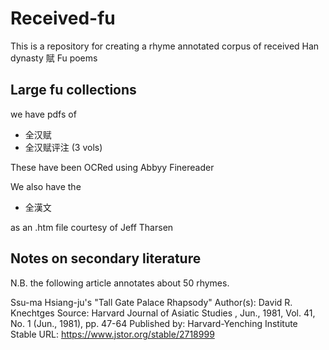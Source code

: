 # Received-fu
This is a repository for creating a rhyme annotated corpus of received Han dynasty 賦 Fu poems

## Large fu collections

we have pdfs of
- 全汉赋
- 全汉赋评注 (3 vols)

These have been OCRed using Abbyy Finereader

We also have the 

- 全漢文 

as an .htm file courtesy of Jeff Tharsen

## Notes on secondary literature

N.B. the following article annotates about 50 rhymes. 

Ssu-ma Hsiang-ju's "Tall Gate Palace Rhapsody"
Author(s): David R. Knechtges
Source: Harvard Journal of Asiatic Studies , Jun., 1981, Vol. 41, No. 1 (Jun., 1981), pp.
47-64
Published by: Harvard-Yenching Institute
Stable URL: https://www.jstor.org/stable/2718999
